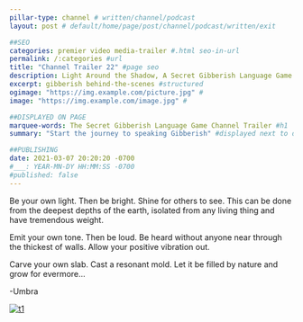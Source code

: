 ```yaml
---
pillar-type: channel # written/channel/podcast
layout: post # default/home/page/post/channel/podcast/written/exit

##SEO
categories: premier video media-trailer #.html seo-in-url
permalink: /:categories #url
title: "Channel Trailer 22" #page seo
description: Light Around the Shadow, A Secret Gibberish Language Game Podcast #open graph
excerpt: gibberish behind-the-scenes #structured
ogimage: "https://img.example.com/picture.jpg" #
image: "https://img.example.com/image.jpg" #

##DISPLAYED ON PAGE
marquee-words: The Secret Gibberish Language Game Channel Trailer #h1
summary: "Start the journey to speaking Gibberish" #displayed next to date

##PUBLISHING 
date: 2021-03-07 20:20:20 -0700
#___: YEAR-MN-DY HH:MM:SS -0700 
#published: false
---
```

Be your own light. Then be bright. Shine for others to see. This can be done from the deepest depths of the earth, isolated from any living thing and have tremendous weight. 

Emit your own tone. Then be loud.
Be heard without anyone near through the thickest of walls. Allow your positive vibration out.

Carve your own slab. Cast a resonant mold. Let it be filled by nature and grow for evermore...

-Umbra

[![t1](http://img.youtube.com/vi/1hiWYX-tn0A/0.jpg)](http://www.youtube.com/watch?v=1hiWYX-tn0A "Trailer 1")